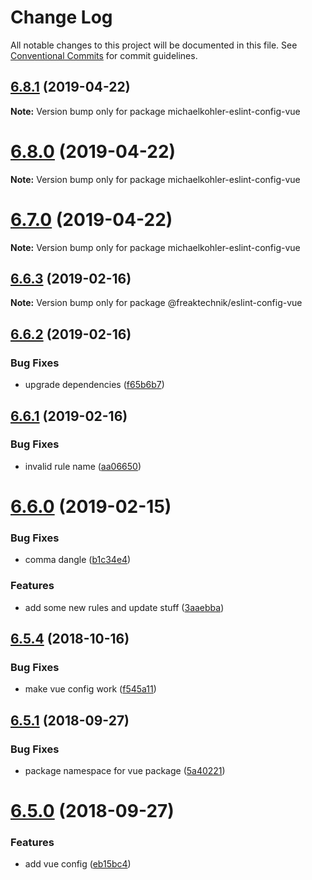# Change Log

All notable changes to this project will be documented in this file.
See [Conventional Commits](https://conventionalcommits.org) for commit guidelines.

## [6.8.1](https://github.com/michaelkohler/eslint-configs/compare/v6.8.0...v6.8.1) (2019-04-22)

**Note:** Version bump only for package michaelkohler-eslint-config-vue





# [6.8.0](https://github.com/michaelkohler/eslint-configs/compare/v6.6.3...v6.8.0) (2019-04-22)

**Note:** Version bump only for package michaelkohler-eslint-config-vue





# [6.7.0](https://github.com/michaelkohler/eslint-configs/compare/v6.6.3...v6.7.0) (2019-04-22)

**Note:** Version bump only for package michaelkohler-eslint-config-vue





## [6.6.3](https://github.com/freaktechnik/eslint-configs/compare/v6.6.2...v6.6.3) (2019-02-16)

**Note:** Version bump only for package @freaktechnik/eslint-config-vue





## [6.6.2](https://github.com/freaktechnik/eslint-configs/compare/v6.6.1...v6.6.2) (2019-02-16)


### Bug Fixes

* upgrade dependencies ([f65b6b7](https://github.com/freaktechnik/eslint-configs/commit/f65b6b7))





## [6.6.1](https://github.com/freaktechnik/eslint-configs/compare/v6.6.0...v6.6.1) (2019-02-16)


### Bug Fixes

* invalid rule name ([aa06650](https://github.com/freaktechnik/eslint-configs/commit/aa06650))





# [6.6.0](https://github.com/freaktechnik/eslint-configs/compare/v6.5.4...v6.6.0) (2019-02-15)


### Bug Fixes

* comma dangle ([b1c34e4](https://github.com/freaktechnik/eslint-configs/commit/b1c34e4))


### Features

* add some new rules and update stuff ([3aaebba](https://github.com/freaktechnik/eslint-configs/commit/3aaebba))





## [6.5.4](https://github.com/freaktechnik/eslint-configs/compare/v6.5.3...v6.5.4) (2018-10-16)


### Bug Fixes

* make vue config work ([f545a11](https://github.com/freaktechnik/eslint-configs/commit/f545a11))





<a name="6.5.1"></a>
## [6.5.1](https://github.com/freaktechnik/eslint-configs/compare/v6.5.0...v6.5.1) (2018-09-27)


### Bug Fixes

* package namespace for vue package ([5a40221](https://github.com/freaktechnik/eslint-configs/commit/5a40221))





<a name="6.5.0"></a>
# [6.5.0](https://github.com/freaktechnik/eslint-configs/compare/v6.4.4...v6.5.0) (2018-09-27)


### Features

* add vue config ([eb15bc4](https://github.com/freaktechnik/eslint-configs/commit/eb15bc4))
